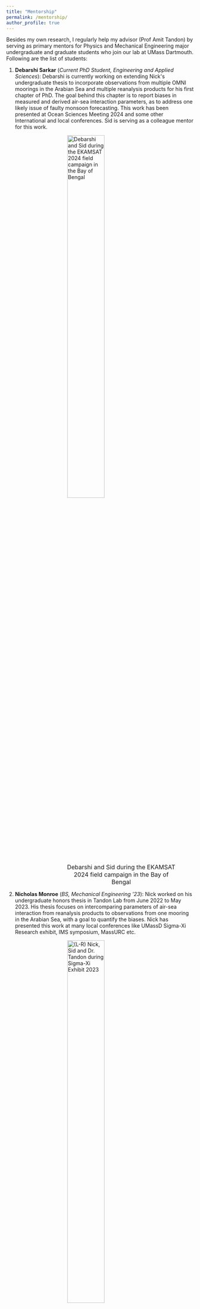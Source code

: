 ```yaml
---
title: "Mentorship"
permalink: /mentorship/
author_profile: true
---
```

Besides my own research, I regularly help my advisor (Prof Amit Tandon) by serving as primary mentors for Physics and Mechanical Engineering major undergraduate and graduate students who join our lab at UMass Dartmouth. Following are the list of students:
<ol>
<li> <b>Debarshi Sarkar</b> (<i>Current PhD Student, Engineering and Applied Sciences</i>): Debarshi is currently working on extending Nick's undergraduate thesis to incorporate observations from multiple OMNI moorings in the Arabian Sea and multiple reanalysis products for his first chapter of PhD. The goal behind this chapter is to report biases in measured and derived air-sea interaction parameters, as to address one likely issue of faulty monsoon forecasting. This work has been presented at Ocean Sciences Meeting 2024 and some other International and local conferences. Sid is serving as a colleague mentor for this work.</li>
<figure>
  <img
  src="https://kerhalkarsid.github.io/images/nsp_20240614_072340_20240614-0124-IMG_1109.jpg"
  alt="Debarshi and Sid during the EKAMSAT 2024 field campaign in the Bay of Bengal"
  style="width: 50%; max-width: 300px;display: block; margin: 0 auto;">
  <figcaption style="font-size: 16px;text-align: center;margin-top: 8px;margin-left: 90px;">Debarshi and Sid during the EKAMSAT 2024 field campaign in the Bay of Bengal</figcaption>
</figure>
<li> <b>Nicholas Monroe</b> (<i>BS, Mechanical Engineering '23</i>): Nick worked on his undergraduate honors thesis in Tandon Lab from June 2022 to May 2023. His thesis focuses on intercomparing parameters of air-sea interaction from reanalysis products to observations from one mooring in the Arabian Sea, with a goal to quantify the biases. Nick has presented this work at many local conferences like UMassD Sigma-Xi Research exhibit, IMS symposium, MassURC etc. </li>
<figure>
  <img
  src="https://kerhalkarsid.github.io/images/Nick_amit_sid.jpeg"
  alt="(L-R) Nick, Sid and Dr. Tandon during Sigma-Xi Exhibit 2023"
  style="width: 50%; max-width: 300px;display: block; margin: 0 auto;">
  <figcaption style="font-size: 16px;text-align: center;margin-top: 8px;margin-left: 90px;">Nick, Sid and Dr. Tandon during Sigma-Xi Exhibit 2023 at UMass Dartmouth</figcaption>
</figure>
<li> <b>Viktoriya Balabanova</b> (<i>BS, Physics '23</i>): Vicky worked on her undergraduate thesis in Tandon Lab from January-May 2023 as a part of UMassD-WHOI-Blue Economy Internship. Her thesis focused on validating geostrophic balance by comparing the observations from a mooring deployed in North Atlantic to the Satellite altimetry. Vicky has presented this work at many local conferences like MassURC and UMassD Sigma-Xi Research exhibit. </li>
<figure>
  <img
  src="https://kerhalkarsid.github.io/images/PXL_20230412_181121904_Original.jpg"
  alt="(L-R) Dr. Tandon, Vicky and Sid during Sigma-Xi Exhibit 2023"
  style="width: 50%; max-width: 300px;display: block; margin: 0 auto;">
  <figcaption style="font-size: 16px;text-align: center;margin-top: 8px;margin-left: 90px;"> Dr. Tandon, Vicky and Sid during Sigma-Xi Exhibit 2023 at UMass Dartmouth</figcaption>
</figure>
<li> <b>Ersen'S Joseph</b> (<i>BS, Mechanical Engineering '22</i>): Ersen'S worked with us as a part of Undergraduate Research Internship Program, UMassD (from January-December 2021) as well as UMassD-WHOI-Blue Economy Internship (from January-May 2022). His project involved analyzing RAMA mooring data in the Bay of Bengal, developing a numerical particle tracking model and comparing with observed particle motion in open ocean as well as using powerful computation resources to analyze remote sensing datasets in order to uncover the seasonality in the Bay of Bengal. Ersen'S has presented this work at many local conferences like MassURC, IMS symposium, UMassD Sigma-Xi Research exhibit etc. Ersen'S is currently a MS student in Mechanical Engineering with Dr Amit Tandon and Dr Tom Farrar while also working as an Engineer in Upper Ocean Processes lab in WHOI. </li>
</ol>